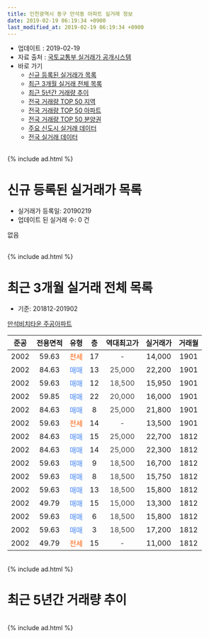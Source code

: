 ```yaml
---
title: 인천광역시 동구 만석동 아파트 실거래 정보
date: 2019-02-19 06:19:34 +0900
last_modified_at: 2019-02-19 06:19:34 +0900
---
```


* 업데이트 : 2019-02-19
* 자료 출처 : [국토교통부 실거래가 공개시스템](http://rt.molit.go.kr)
* 바로 가기
    * [신규 등록된 실거래가 목록](#신규-등록된-실거래가-목록)
    * [최근 3개월 실거래 전체 목록](#최근-3개월-실거래-전체-목록)
    * [최근 5년간 거래량 추이](#최근-5년간-거래량-추이)
    * [전국 거래량 TOP 50 지역](https://inasie.github.io/apt-trade-info/최근-3개월-전국에서-가장-거래가-많이-발생한-지역)
    * [전국 거래량 TOP 50 아파트](https://inasie.github.io/apt-trade-info/최근-3개월-전국에서-가장-거래가-많이-발생한-아파트)
    * [전국 거래량 TOP 50 분양권](https://inasie.github.io/apt-trade-info/최근-3개월-전국에서-가장-거래가-많이-발생한-분양권)
    * [주요 신도시 실거래 데이터](https://inasie.github.io/apt-trade-info/주요-신도시)
    * [전국 실거래 데이터](https://inasie.github.io/apt-trade-info/전국)
<br>
{% include ad.html %}
<br>

# 신규 등록된 실거래가 목록
* 실거래가 등록일: 20190219
* 업데이트 된 실거래 수: 0 건

없음

<br>
{% include ad.html %}
<br>

# 최근 3개월 실거래 전체 목록
* 기준: 201812-201902


[만석비치타운 주공아파트](https://search.naver.com/search.naver?query=%EC%9D%B8%EC%B2%9C%EA%B4%91%EC%97%AD%EC%8B%9C+%EB%8F%99%EA%B5%AC+%EB%A7%8C%EC%84%9D%EB%8F%99+%EB%A7%8C%EC%84%9D%EB%B9%84%EC%B9%98%ED%83%80%EC%9A%B4+%EC%A3%BC%EA%B3%B5%EC%95%84%ED%8C%8C%ED%8A%B8)

|준공|전용면적|유형|층|역대최고가|실거래가|거래월|
|:---:|:---:|:---:|:---:|:---:|:---:|:---:|
|2002|59.63|<span style="color:#ff5a00">전세</span>|17|<span style="color:#444444">-</span>|14,000|1901|
|2002|84.63|<span style="color:#4285f3">매매</span>|13|<span style="color:#444444">25,000</span>|22,200|1901|
|2002|59.63|<span style="color:#4285f3">매매</span>|12|<span style="color:#444444">18,500</span>|15,950|1901|
|2002|59.85|<span style="color:#4285f3">매매</span>|22|<span style="color:#444444">20,000</span>|16,000|1901|
|2002|84.63|<span style="color:#4285f3">매매</span>|8|<span style="color:#444444">25,000</span>|21,800|1901|
|2002|59.63|<span style="color:#ff5a00">전세</span>|14|<span style="color:#444444">-</span>|13,500|1901|
|2002|84.63|<span style="color:#4285f3">매매</span>|15|<span style="color:#444444">25,000</span>|22,700|1812|
|2002|84.63|<span style="color:#4285f3">매매</span>|14|<span style="color:#444444">25,000</span>|22,300|1812|
|2002|59.63|<span style="color:#4285f3">매매</span>|9|<span style="color:#444444">18,500</span>|16,700|1812|
|2002|59.63|<span style="color:#4285f3">매매</span>|8|<span style="color:#444444">18,500</span>|15,750|1812|
|2002|59.63|<span style="color:#4285f3">매매</span>|13|<span style="color:#444444">18,500</span>|15,800|1812|
|2002|49.79|<span style="color:#4285f3">매매</span>|15|<span style="color:#444444">15,000</span>|13,300|1812|
|2002|59.63|<span style="color:#4285f3">매매</span>|6|<span style="color:#444444">18,500</span>|15,800|1812|
|2002|59.63|<span style="color:#4285f3">매매</span>|3|<span style="color:#444444">18,500</span>|17,200|1812|
|2002|49.79|<span style="color:#ff5a00">전세</span>|15|<span style="color:#444444">-</span>|11,000|1812|


<br>
{% include ad.html %}
<br>

# 최근 5년간 거래량 추이


<div style="width:100%;">
    <canvas id="deal_progress" height="200"></canvas>
</div>

<script>
new Chart(document.getElementById("deal_progress"), {
    type: 'line',
    data: {
        labels: ['201402','201403','201404','201405','201406','201407','201408','201409','201410','201411','201412','201501','201502','201503','201504','201505','201506','201507','201508','201509','201510','201511','201512','201601','201602','201603','201604','201605','201606','201607','201608','201609','201610','201611','201612','201701','201702','201703','201704','201705','201706','201707','201708','201709','201710','201711','201712','201801','201802','201803','201804','201805','201806','201807','201808','201809','201810','201811','201812','201901','201902'],
        datasets: [{
            label: '매매',
            pointRadius: 1,
            data: [10, 31, 21, 9, 15, 8, 18, 13, 8, 10, 6, 8, 17, 23, 16, 16, 11, 15, 6, 8, 16, 9, 10, 4, 10, 9, 7, 11, 12, 15, 28, 18, 11, 19, 4, 6, 9, 5, 8, 11, 12, 12, 9, 14, 7, 5, 5, 3, 5, 9, 8, 10, 11, 15, 12, 7, 7, 3, 8, 4, 0],
            borderColor: "rgba(255, 201, 14, 1)",
            backgroundColor: "rgba(255, 201, 14, 0.5)",
            fill: false,
            lineTension: 0
        },{
            label: '전월세',
            pointRadius: 1,
            data: [4, 11, 10, 9, 21, 12, 9, 11, 16, 7, 6, 6, 9, 6, 9, 5, 8, 3, 3, 4, 5, 1, 4, 0, 9, 8, 6, 10, 4, 4, 8, 7, 1, 6, 6, 4, 10, 5, 3, 5, 5, 2, 1, 7, 8, 4, 4, 5, 3, 3, 2, 5, 3, 2, 4, 3, 6, 2, 1, 2, 0],
            borderColor: "rgba(0, 141, 185, 1)",
            backgroundColor: "rgba(0, 141, 185, 0.5)",
            fill: false,
            lineTension: 0
        }
        ]
    },
    options: {
        responsive: true,
        title: {
            display: false
        },
        tooltips: {
            mode: 'index',
            intersect: false
        },
        hover: {
            mode: 'nearest',
            intersect: true
        },
        scales: {
            xAxes: [{
                display: true,
                scaleLabel: {
                    display: true,
                    labelString: '년/월'
                }
            }],
            yAxes: [{
                display: true,
                ticks: {
                    suggestedMin: 0,
                },
                scaleLabel: {
                    display: true,
                    labelString: '실거래 수'
                }
            }]
        }
    }
});

</script>


<br>
{% include ad.html %}
<br>

